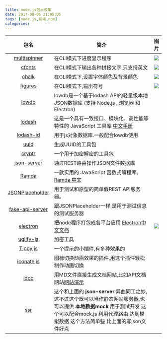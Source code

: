 ```yaml
---
title: node.js包大收集
date: 2017-08-06 21:05:05
tags: [node.js,前端,npm]
categories:
---
```


|包名|简介|图片|
|:---:|---|:---:|
|[multispinner](https://yarnpkg.com/zh-Hans/package/multispinner)|在CLI模式下进度显示程序|![](https://raw.githubusercontent.com/codekirei/node-multispinner/master/extras/multispinner.gif )|
|[cfonts](https://yarnpkg.com/zh-Hans/package/cfonts)|在CLI模式下输出各种拼接文字,只支持英文|![](https://raw.githubusercontent.com/dominikwilkowski/cfonts/master/img/block.png)|
|[chalk](https://yarnpkg.com/zh-Hans/package/chalk)|在CLI模式下,设置字体颜色及背景颜色|![](https://github.com/chalk/ansi-styles/raw/master/screenshot.png)|
|[figures](https://yarnpkg.com/zh-Hans/package/figures)|在CLI模式下,输出符号|![](https://raw.githubusercontent.com/sindresorhus/figures/fee8887d9f776798ae87ff54386443273c92ad97/screenshot.png)|
|[lowdb](https://yarnpkg.com/zh-Hans/package/lowdb)|lowdb是一个基于lodash API的轻量级本地JSON数据库  (支持 Node.js , 浏览器 和 Electron)||
|[lodash](https://yarnpkg.com/zh-Hans/package/lodash)|这是一个具有一致接口、模块化、高性能等特性的 JavaScript 工具库 [中文手册](http://www.css88.com/doc/lodash/#_findcollection-predicate_identity-fromindex0)||
|[lodash-id](https://yarnpkg.com/zh-Hans/package/lodash-id)|用于js对象数据库.一般配合lowdb使用||
|[uuid](https://yarnpkg.com/zh-Hans/package/uuid)|生成UUID的工具包||
|[cryptr](https://yarnpkg.com/zh-Hans/package/cryptr)|一个用于加密解密的工具包||
|[json-server](https://yarnpkg.com/zh-Hans/package/json-server)|通过REST路由操作JSON文件数据库|
|[Ramda](https://yarnpkg.com/zh-Hans/package/ramda)|一款实用的 JavaScript 函数式编程库。[Ramda 中文](http://ramda.cn/)||
|[JSONPlaceholder](https://yarnpkg.com/zh-Hans/package/jsonplaceholder)|用于测试和原型的简单假REST API服务器。||
|[fake-api-server](https://yarnpkg.com/zh-Hans/package/fake-api-server)|跟JSONPlaceholder一样,是用于测试信息的测试服务器||
|[electron](https://github.com/electron/electron) |把node程序打包成各平台应用 [Electron中文文档](https://www.w3cschool.cn/electronmanual/)|![](https://camo.githubusercontent.com/11e7cfd04eceb1ea7464e99edda0e7000487f343/68747470733a2f2f656c656374726f6e2e61746f6d2e696f2f696d616765732f656c656374726f6e2d6c6f676f2e737667)|
|[uglify-js](https://yarnpkg.com/zh-Hans/package/uglify-js)|加密工具||
|[Tippy.js](https://atomiks.github.io/tippyjs/)|一个提示的小插件,有多种效果的||
|[iconate.js](http://bitshadow.github.io/iconate/)|图标切换动画效果的插件,用这个插件轻松制作动画切换||
|[idoc](https://github.com/jaywcjlove/idoc)|用MD文件直接生成文档网站,比如API文档网站[网站演示](http://jaywcjlove.github.io/idoc/html/%E4%B8%BB%E9%A2%98.html)||
|[ssr](https://github.com/jaywcjlove/ssr)|这个和上面的 **json-server** 异曲同工之妙,这不过这个既可以当作静态网站服务器,也可以提供 **本地数据mock** 用于测试开发 这个可以配合mock.js 利用代理路由 达到模拟数据 这个方法简单些 比上面的写json文件好点||
